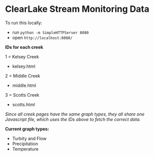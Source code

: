 # ClearLake Stream Monitoring Data

To run this locally: 
- run ```python -m SimpleHTTPServer 8080```
- open ```http://localhost:8080/```


**IDs for each creek**

1 = Kelsey Creek       
- kelsey.html

2 = Middle Creek
- middle.html

3 = Scotts Creek 
- scotts.html

*Since all creek pages have the same graph types, they all share one Javascript file, which uses the IDs above to fetch the correct data.*

**Current graph types:**
- Turbity and Flow
- Precipitation
- Temperature